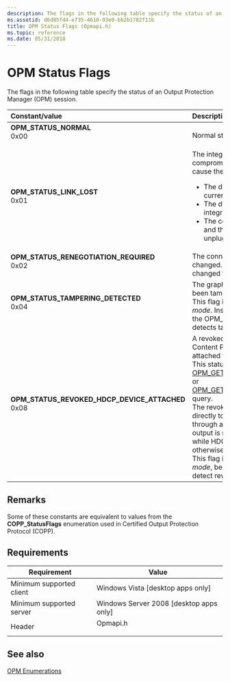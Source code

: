 ```yaml
---
description: The flags in the following table specify the status of an Output Protection Manager (OPM) session.
ms.assetid: d6d85fd4-e735-4610-93e0-bb2b1782f11b
title: OPM Status Flags (Opmapi.h)
ms.topic: reference
ms.date: 05/31/2018
---
```


# OPM Status Flags

The flags in the following table specify the status of an Output Protection Manager (OPM) session.



<table>
<colgroup>
<col style="width: 50%" />
<col style="width: 50%" />
</colgroup>
<thead>
<tr class="header">
<th style="text-align: left;">Constant/value</th>
<th style="text-align: left;">Description</th>
</tr>
</thead>
<tbody>
<tr class="odd">
<td style="text-align: left;"><span id="OPM_STATUS_NORMAL"></span><span id="opm_status_normal"></span><dl> <dt><strong>OPM_STATUS_NORMAL</strong></dt> <dt>0x00</dt> </dl></td>
<td style="text-align: left;">Normal status.<br/></td>
</tr>
<tr class="even">
<td style="text-align: left;"><span id="OPM_STATUS_LINK_LOST"></span><span id="opm_status_link_lost"></span><dl> <dt><strong>OPM_STATUS_LINK_LOST</strong></dt> <dt>0x01</dt> </dl></td>
<td style="text-align: left;">The integrity of the connection has been compromised. Examples of events that cause the driver to set this flag include:<br/>
<ul>
<li>The driver can no longer enforce the current protection level.</li>
<li>The driver detected an internal integrity error.</li>
<li>The connector between the computer and the display device was unplugged.</li>
</ul></td>
</tr>
<tr class="odd">
<td style="text-align: left;"><span id="OPM_STATUS_RENEGOTIATION_REQUIRED"></span><span id="opm_status_renegotiation_required"></span><dl> <dt><strong>OPM_STATUS_RENEGOTIATION_REQUIRED</strong></dt> <dt>0x02</dt> </dl></td>
<td style="text-align: left;">The connection configuration has changed. For example, the user has changed the desktop display mode.<br/></td>
</tr>
<tr class="even">
<td style="text-align: left;"><span id="OPM_STATUS_TAMPERING_DETECTED"></span><span id="opm_status_tampering_detected"></span><dl> <dt><strong>OPM_STATUS_TAMPERING_DETECTED</strong></dt> <dt>0x04</dt> </dl></td>
<td style="text-align: left;">The graphics adapter or the driver has been tampered with.<br/> This flag is not used in <em>COPP emulation mode</em>. Instead, the video output will set the OPM_STATUS_LINK_LOST flag if it detects tampering.<br/></td>
</tr>
<tr class="odd">
<td style="text-align: left;"><span id="OPM_STATUS_REVOKED_HDCP_DEVICE_ATTACHED"></span><span id="opm_status_revoked_hdcp_device_attached"></span><dl> <dt><strong>OPM_STATUS_REVOKED_HDCP_DEVICE_ATTACHED</strong></dt> <dt>0x08</dt> </dl></td>
<td style="text-align: left;">A revoked High-Bandwidth Digital Content Protection (HDCP) device is attached to the video output.<br/> This status flag can be returned from an <a href="opm-get-virtual-protection-level.md">OPM_GET_VIRTUAL_PROTECTION_LEVEL</a> or <a href="opm-get-actual-protection-level.md">OPM_GET_ACTUAL_PROTECTION_LEVEL</a> query. <br/> The revoked device might be attached directly to the video output, or indirectly through an HDCP repeater. A video output is required to detect this condition while HDCP is enabled, but not otherwise.<br/> This flag is not used in <em>COPP emulation mode</em>, because the video output does not detect revoked devices in that mode.<br/></td>
</tr>
</tbody>
</table>



## Remarks

Some of these constants are equivalent to values from the **COPP\_StatusFlags** enumeration used in Certified Output Protection Protocol (COPP).

## Requirements



| Requirement | Value |
|-------------------------------------|-------------------------------------------------------------------------------------|
| Minimum supported client<br/> | Windows Vista \[desktop apps only\]<br/>                                      |
| Minimum supported server<br/> | Windows Server 2008 \[desktop apps only\]<br/>                                |
| Header<br/>                   | <dl> <dt>Opmapi.h</dt> </dl> |



## See also

<dl> <dt>

[OPM Enumerations](opm-enumerations.md)
</dt> </dl>

 

 




